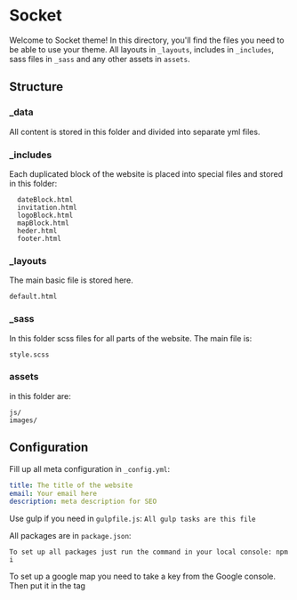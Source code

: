# Socket

Welcome to Socket theme! In this directory, you'll find the files you need to be able to use your theme. All layouts in `_layouts`, includes in `_includes`, sass files in `_sass` and any other assets in `assets`.

## Structure

### \_data

All content is stored in this folder and divided into separate yml files.

### \_includes

Each duplicated block of the website is placed into special files and stored in this folder:

      dateBlock.html
      invitation.html
      logoBlock.html
      mapBlock.html
      heder.html
      footer.html

### \_layouts

The main basic file is stored here.

    default.html

### \_sass

In this folder scss files for all parts of the website. The main file is:

    style.scss

### assets

in this folder are:

    js/
    images/

## Configuration

Fill up all meta configuration in `_config.yml`:

```yaml
title: The title of the website
email: Your email here
description: meta description for SEO
```

Use gulp if you need in `gulpfile.js`: `All gulp tasks are this file`

All packages are in `package.json`:

    To set up all packages just run the command in your local console: npm i

To set up a google map you need to take a key from the Google console. Then put it in the tag <script> as it is shown below. This tag has to be located on the bottom of `_layouts/default.html` :

        <script async defer
          src="https://maps.googleapis.com/maps/api/js?key=HERE=initMap&libraries=&v=weekly">
        </script>

To set up the coordinates of your place take them from google map and then put them in:

        assets/js/main.js -> line 15 -> const uluru = { lat: 39.7219538, lng: -91.5098444 };

## Contributing

Pull requests are welcome on GitHub at https://github.com/makecodework/football.

## License

The theme is available as open source under the terms of the [MIT License](https://opensource.org/licenses/MIT).
